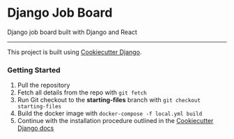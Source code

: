 # Django Job Board

Django job board built with Django and React

---

This project is built using [Cookiecutter Django](http://cookiecutter-django.readthedocs.io).

### Getting Started

1. Pull the repository
2. Fetch all details from the repo with `git fetch`
3. Run Git checkout to the **starting-files** branch with `git checkout starting-files`
4. Build the docker image with `docker-compose -f local.yml build`
5. Continue with the installation procedure outlined in the [Cookiecutter Django docs](https://cookiecutter-django.readthedocs.io/en/latest/developing-locally-docker.html)
